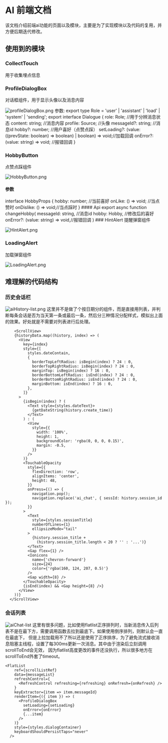 # AI 前端文档

<note>该文档介绍前端ai功能的页面以及模块，主要是为了实现模块以及代码的复用，并方便后期迭代修改。</note>
## 使用到的模块

### CollectTouch  
<note>用于收集埋点信息</note>
### ProfileDialogBox
<note>对话框组件，用于显示头像以及消息内容</note>

![profileDialogBox.png](profileDialogBox.png) 
<code-block>
参数:
export type Role = 'user' | 'assistant' | 'load' | 'system' | 'sending';
export interface Dialogue {
  role: Role;                                                               //用于分辨消息状态
  content: string;                                                          //消息内容
  profile: Source;                                                          //头像
  messageId?: string;                                                       //消息id
  hobby?: number;                                                           //用户喜好（点赞点踩）
  setLoading?: (value: ((prevState: boolean) => boolean) | boolean) => void;//加载回调
  onError?: (value: string) => void;                                        //报错回调
}
</code-block>  
### HobbyButton  
<note>点赞点踩组件</note> 

![HobbyButton.png](HobbyButton.png)
#### 参数
<code-block>    
interface HobbyProps {
  hobby: number;        //当前喜好
  onLike: () => void;   //当点赞时
  onDislike: () => void;//当点踩时
}
</code-block>
#### Api
<code-block>
export async function changeHobby(
  messageId: string,                //消息id
  hobby: Hobby,                     //修改后的喜好
  onError?: (value: string) => void,//报错回调
)
</code-block>
### HintAlert
<note>提醒弹窗组件</note>

![HintAlert.png](HintAlert.png)
### LoadingAlert
<note>加载弹窗组件</note>

![LoadingAlert.png](LoadingAlert.png)
## 难理解的代码结构
### 历史会话栏

![aiHistory-list.png](aiHistory-list.png)
<note>这里并不是做了个按日期分的组件，而是直接用列表，并判断每条会话是否为当天第一条或最后一条，然后分三种情况分配样式，模拟出上面的效果。好处就是不需要对列表进行后处理。</note>
<code-block>

        <ScrollView>
        {historyData.map((history, index) => (
          <View
            key={index}
            style={[
              styles.dateContain,
              {
                borderTopLeftRadius: isBegin(index) ? 24 : 0,
                borderTopRightRadius: isBegin(index) ? 24 : 0,
                marginTop: isBegin(index) ? 16 : 0,
                borderBottomLeftRadius: isEnd(index) ? 24 : 0,
                borderBottomRightRadius: isEnd(index) ? 24 : 0,
                marginBottom: isEnd(index) ? 16 : 0,
              },
            ]}
          >
            {isBegin(index) ? (
              <Text style={styles.dateText}>
                {getDateString(history.create_time)}
              </Text>
            ) : (
              <View
                style={{
                  width: '100%',
                  height: 1,
                  backgroundColor: 'rgba(0, 0, 0, 0.15)',
                  margin: -0.5,
                }}
              />
            )}
            <TouchableOpacity
              style={{
                flexDirection: 'row',
                alignItems: 'center',
                height: 48,
              }}
              onPress={() => {
                navigation.pop();
                navigation.replace('ai_chat', { sessId: history.session_id });
              }}
            >
              <Text
                style={styles.sessionTitle}
                numberOfLines={1}
                ellipsizeMode="tail"
              >
                {history.session_title +
                  (history.session_title.length < 20 ? '' : '...')}
              </Text>
              <Gap flex={1} />
              <Ionicons
                name={'chevron-forward'}
                size={24}
                color={'rgba(160, 124, 207, 0.5)'}
              />
              <Gap width={8} />
            </TouchableOpacity>
            {isEnd(index) && <Gap height={8} />}
          </View>
        ))}
      </ScrollView>
</code-block>

### 会话列表

![aiChat-list](aiChat-list.png)
<note>这里有很多问题，比如使用flatlist正序排列时，当新消息传入后列表不是在最下方，需要调用函数去拉到最底下。如果使用倒序排列，则默认会一直在最底下，
但是上拉加载用不了所以还是使用了正序排序，为了避免流式接收消息阻塞主线程，设置了每300ms更新一次消息。其中由于渲染后立刻调用scrollToEnd会无效，
因为flatlist高度更改的事件还没执行，所以很多地方在scrollToEnd外套了timeout。</note>
<code-block>

    <FlatList
        ref={scrollListRef}
        data={messageList}
        refreshControl={
          <RefreshControl refreshing={refreshing} onRefresh={onRefresh} />
        }
        keyExtractor={item => item.messageId}
        renderItem={({ item }) => (
          <ProfileDialogBox
            setLoading={setLoading}
            onError={onError}
            {...item}
          />
        )}
        style={styles.dialogContainer}
        keyboardShouldPersistTaps="never"
      />
</code-block>